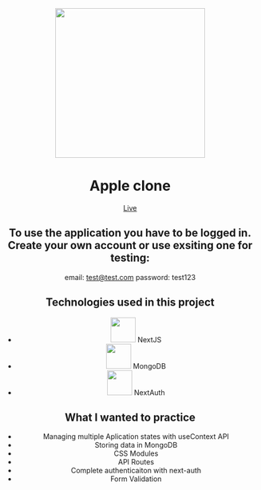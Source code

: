 <div align="center">
  <img src="https://www.freepnglogos.com/uploads/apple-logo-png/apple-logo-png-dallas-shootings-don-add-are-speech-zones-used-4.png" width="300" />
  <h1>Apple clone</h1>

  <a href="https://zokehh-apple-clone.vercel.app/">Live</a>

  ## To use the application you have to be logged in. Create your own account or use exsiting one for testing:
  email: test@test.com
  password: test123

  ## Technologies used in this project

  <ul>
    <li><img src="https://seeklogo.com/images/N/next-js-icon-logo-EE302D5DBD-seeklogo.com.png" width="50" /> NextJS</li>
    <li><img src="https://seeklogo.com/images/M/mongodb-logo-655F7D542D-seeklogo.com.png" width="50" /> MongoDB</li>
    <li><img src="https://next-auth.js.org/img/logo/logo-sm.png" width="50" /> NextAuth</li>
  </ul>

  ## What I wanted to practice

  <ul>
    <li>Managing multiple Aplication states with useContext API</li>
    <li>Storing data in MongoDB</li>
    <li>CSS Modules</li>
    <li>API Routes</li>
    <li>Complete authenticaiton with next-auth</li>
    <li>Form Validation</li>
  </ul>
</div>
